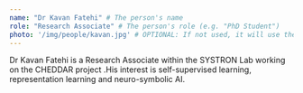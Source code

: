 ```yaml
---
name: "Dr Kavan Fatehi" # The person's name
role: "Research Associate" # The person's role (e.g. "PhD Student")
photo: '/img/people/kavan.jpg' # OPTIONAL: If not used, it will use the placeholder photo
---
```


<!-- PUT THE PERSON'S DESCRIPTION OR RESEARCH OVERVIEW HERE -->
Dr Kavan Fatehi is a Research Associate within the SYSTRON Lab working on the CHEDDAR project .His interest is self-supervised learning, representation learning and neuro-symbolic AI.